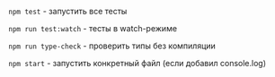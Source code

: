 `npm test` - запустить все тесты

`npm run test:watch` - тесты в watch-режиме

`npm run type-check` - проверить типы без компиляции

`npm start` - запустить конкретный файл (если добавил console.log)
